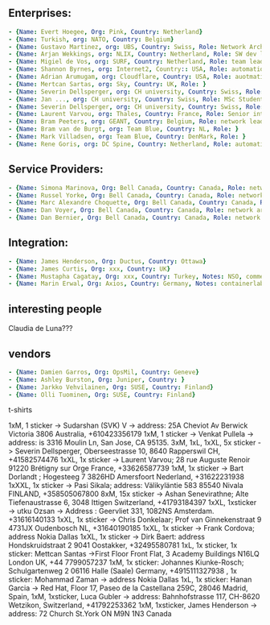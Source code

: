 ## Enterprises:

```yaml
- {Name: Evert Hoegee, Org: Pink, Country: Netherland}
- {Name: Turkish, org: NATO, Country: Belgium}
- {Name: Gustavo Martinez, org: UBS, Country: Swiss, Role: Network Arch & Engineering, Tel: +41442362419}
- {Name: Arjan Wekkings, org: NLIX, Country: Netherland, Role: SW dev lead}
- {Name: Migiel de Vos, org: SURF, Country: Netherland, Role: team lead}
- {Name: Shannon Byrnes, org: Internet2, Country:: USA, Role: automation}
- {Name: Adrian Arumugam, org: Cloudflare, Country: USA, Role: auotmation}
- {Name: Mertcan Sartas, org: Sky, Country: UK, Role: }
- {Name: Severin Dellsperger, org: CH university, Country: Swiss, Role: MSc Student}
- {Name: Jan ..., org: CH university, Country: Swiss, Role: MSc Student}
- {Name: Severin Dellsperger, org: CH university, Country: Swiss, Role: MSc Student}
- {Name: Laurent Varvou, org: Thales, Country: France, Role: Senior integrator}
- {Name: Bram Peeters, org: GEANT, Country: Belgium, Role: network lead}
- {Name: Bram van de Burgt, org: Team Blue, Country: NL, Role: }
- {Name: Mark Villadsen, org: Team Blue, Country: DenMark, Role: }
- {Name: Rene Goris, org: DC Spine, Country: Netherland, Role: automation}
```

## Service Providers:

```yaml
- {Name: Simona Marinova, Org: Bell Canada, Country: Canada, Role: network architecture}
- {Name: Russel Yorke, Org: Bell Canada, Country: Canada, Role: network architecture}
- {Name: Marc Alexandre Choquette, Org: Bell Canada, Country: Canada, Role: network architecture}
- {Name: Dan Voyer, Org: Bell Canada, Country: Canada, Role: network architecture}
- {Name: Dan Bernier, Org: Bell Canada, Country: Canada, Role: network architecture}
```

## Integration:

```yaml
- {Name: James Henderson, Org: Ductus, Country: Ottawa}
- {Name: James Curtis, Org: xxx, Country: UK}
- {Name: Mustapha Cagatay, Org: xxx, Country: Turkey, Notes: NSO, comments on ansible collections}
- {Name: Marin Erwal, Org: Axios, Country: Germany, Notes: containerlab questions, cisco shop}
```

## interesting people

Claudia de Luna???

## vendors

```yaml
- {Name: Damien Garros, Org: OpsMil, Country: Geneve}
- {Name: Ashley Burston, Org: Juniper, Country: }
- {Name: Jarkko Vehvilainen, Org: SUSE, Country: Finland}
- {Name: Olli Tuominen, Org: SUSE, Country: Finland}
```


t-shirts

1xM, 1 sticker -> Sudarshan (SVK) V -> address: 25A Cheviot Av Berwick Victoria 3806 Australia, +610423356179
1xM, 1 sticker -> Venkat Pullela -> address: is 3316 Moulin Ln, San Jose, CA 95135.
3xM, 1xL, 1xXL, 5x sticker -> Severin Dellsperger, Oberseestrasse 10, 8640 Rapperswil CH, +41582574476
1xXL, 1x sticker -> Laurent Varvou; 28 rue Auguste Renoir 91220 Brétigny sur Orge France, +33626587739
1xM, 1x sticker -> Bart Dorlandt ; Hogesteeg 7 3826HD Amersfoort Nederland, +31622231938
1xXXL, 1x sticker -> Pasi Sikala; address: Välikyläntie 583 85540 Nivala FINLAND, +358505067800
8xM, 15x sticker -> Ashan Senevirathne; Alte Tiefenaustrasse 6, 3048 Ittigen Switzerland, +41793184397
1xXL, 1xsticker -> utku Ozsan -> Address : Geervliet 331, 1082NS Amsterdam. +31616140133
1xXL, 1x sticker -> Chris Donkelaar; Prof van Ginnekenstraat 9 4731JX Oudenbosch NL, +31640190185
1xXL, 1x sticker -> Frank Cordova; address Nokia Dallas
1xXL, 1x sticker -> Dirk Baert: address Hondskruidstraat 2 9041 Oostakker, +32495580781
1xL, 1x sticker, 1x sticker: Mettcan Santas ->First Floor Front Flat, 3 Academy Buildings N16LQ London UK, +44 7799057237
1xM, 1x sticker: Johannes Kiunke-Rosch; Schulgartenweg 2 06116 Halle (Saale) Germany, +4915111327938
<SIZE>, 1x sticker: Mohammad Zaman -> address Nokia Dallas
1xL, 1x sticker: Hanan Garcia -> Red Hat, Floor 17, Paseo de la Castellana 259C, 28046 Madrid, Spain, <TEL>
1xM, 1xsticker, Luca Gubler -> address: Bahnhofstrasse 117, CH-8620 Wetzikon, Switzerland, +41792253362
1xM, 1xsticker, James Henderson -> address: 72 Church St.York ON M9N 1N3 Canada